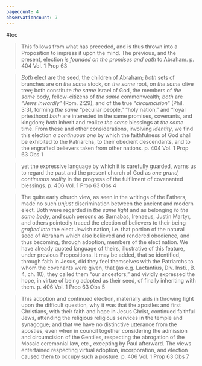 ```yaml
---
pagecount: 4
observationcount: 7
---
```

#toc

>This follows from what has preceded, and is thus thrown into a Proposition to impress it upon the mind. The previous, and the present, election *is founded on the promises and oath* to Abraham.
>p. 404 Vol. 1 Prop 63

>*Both* elect are the seed, the children of Abraham; *both* sets of branches are on *the same* stock, on *the same* root, on *the same* olive tree; both constitute *the same* Israel of God, the members of *the same* body, fellow-citizens of *the same* commonwealth; *both* are “*Jews inwardly*” (Rom. 2:29), and of the true “*circumcision*” (Phil. 3:3), forming *the same* “peculiar people,” “holy nation,” and “royal priesthood *both* are interested in the same promises, covenants, and kingdom; *both* inherit and realize *the same* blessings at *the same* time. From these and other considerations, involving *identity*, we find this election *a continuous one* by which the faithfulness of God shall be exhibited to the Patriarchs, to their obedient descendants, and to the engrafted believers taken from other nations.
>p. 404 Vol. 1 Prop 63 Obs 1

>yet the expressive language by which it is carefully guarded, warns us to regard the past and the present church of God as *one grand, continuous reality* in the progress of the fulfilment of covenanted blessings.
>p. 406 Vol. 1 Prop 63 Obs 4

>The quite early church view, as seen in the writings of the Fathers, made no such *unjust* discrimination between the ancient and modern elect. Both were regarded in *the same light* and as belonging *to the same body*, and such persons as Barnabas, Irenaeus, Justin Martyr, and others pointedly traced the election of believers to their being *grafted into* the elect Jewish nation, i.e. that portion of the natural seed of Abraham which also believed and rendered obedience, and thus becoming, through adoption, members of the elect nation. We have already quoted language of theirs, illustrative of this feature, under previous Propositions. It may be added, that so identified, through faith in Jesus, did they feel themselves with the Patriarchs to whom the covenants were given, that (as e.g. Lactantius, Div. Insti., B. 4, ch. 10), they called them “our ancestors,” and vividly expressed the hope, in virtue of being adopted as their seed, of finally inheriting with them.
>p. 406 Vol. 1 Prop 63 Obs 5

>This adoption and continued election, materially aids in throwing light upon the difficult question, why it was that the apostles and first Christians, with their faith and hope in Jesus Christ, continued faithful Jews, attending the religious religious services in the temple and synagogue; and that we have no distinctive utterance from the apostles, even when in council together considering the admission and circumcision of the Gentiles, respecting the abrogation of the Mosaic ceremonial law, etc., excepting by Paul afterward. The views entertained respecting virtual adoption, incorporation, and election caused them to occupy such a posture.
>p. 406 Vol. 1 Prop 63 Obs 7















